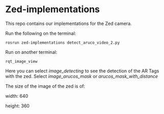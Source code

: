 # Zed-implementations
This repo contains our implementations for the Zed camera. 

Run the following on the terminal:


```
rosrun zed-implementations detect_aruco_video_2.py
```

Run on another terminal:

```
rqt_image_view
```
Here you can select *image_detecting* to see the detection of the AR Tags with the zed. Select *image_arucos_mask* or *arucos_mask_with_distance*



The size of the image of the zed is of:

width: 640

height: 360
